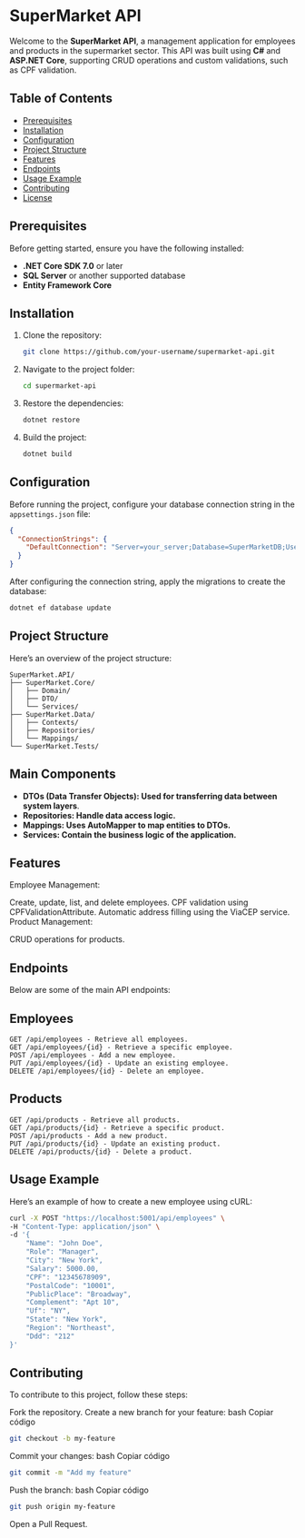 # SuperMarket API

Welcome to the **SuperMarket API**, a management application for employees and products in the supermarket sector. This API was built using **C#** and **ASP.NET Core**, supporting CRUD operations and custom validations, such as CPF validation.

## Table of Contents

- [Prerequisites](#prerequisites)
- [Installation](#installation)
- [Configuration](#configuration)
- [Project Structure](#project-structure)
- [Features](#features)
- [Endpoints](#endpoints)
- [Usage Example](#usage-example)
- [Contributing](#contributing)
- [License](#license)

## Prerequisites

Before getting started, ensure you have the following installed:

- **.NET Core SDK 7.0** or later
- **SQL Server** or another supported database
- **Entity Framework Core**

## Installation

1. Clone the repository:

    ```bash
    git clone https://github.com/your-username/supermarket-api.git
    ```

2. Navigate to the project folder:

    ```bash
    cd supermarket-api
    ```

3. Restore the dependencies:

    ```bash
    dotnet restore
    ```

4. Build the project:

    ```bash
    dotnet build
    ```

## Configuration

Before running the project, configure your database connection string in the `appsettings.json` file:

```json
{
  "ConnectionStrings": {
    "DefaultConnection": "Server=your_server;Database=SuperMarketDB;User Id=your_user;Password=your_password;"
  }
}
````
After configuring the connection string, apply the migrations to create the database:
```bash
dotnet ef database update
````
## Project Structure
Here’s an overview of the project structure:
```plaintext
SuperMarket.API/
├── SuperMarket.Core/
│   ├── Domain/
│   ├── DTO/
│   └── Services/
├── SuperMarket.Data/
│   ├── Contexts/
│   ├── Repositories/
│   └── Mappings/
└── SuperMarket.Tests/
```
## Main Components
- **DTOs (Data Transfer Objects): Used for transferring data between system layers**.
- **Repositories: Handle data access logic.**
- **Mappings: Uses AutoMapper to map entities to DTOs.**
- **Services: Contain the business logic of the application.**
## Features
Employee Management:

Create, update, list, and delete employees.
CPF validation using CPFValidationAttribute.
Automatic address filling using the ViaCEP service.
Product Management:

CRUD operations for products.
## Endpoints
Below are some of the main API endpoints:

## Employees
```plaintext
GET /api/employees - Retrieve all employees.
GET /api/employees/{id} - Retrieve a specific employee.
POST /api/employees - Add a new employee.
PUT /api/employees/{id} - Update an existing employee.
DELETE /api/employees/{id} - Delete an employee.
```
## Products
```plaintext
GET /api/products - Retrieve all products.
GET /api/products/{id} - Retrieve a specific product.
POST /api/products - Add a new product.
PUT /api/products/{id} - Update an existing product.
DELETE /api/products/{id} - Delete a product.
```
## Usage Example
Here’s an example of how to create a new employee using cURL:
```bash
curl -X POST "https://localhost:5001/api/employees" \
-H "Content-Type: application/json" \
-d '{
    "Name": "John Doe",
    "Role": "Manager",
    "City": "New York",
    "Salary": 5000.00,
    "CPF": "12345678909",
    "PostalCode": "10001",
    "PublicPlace": "Broadway",
    "Complement": "Apt 10",
    "Uf": "NY",
    "State": "New York",
    "Region": "Northeast",
    "Ddd": "212"
}'
```
## Contributing
To contribute to this project, follow these steps:

Fork the repository.
Create a new branch for your feature:
bash
Copiar código
```bash
git checkout -b my-feature
```
Commit your changes:
bash
Copiar código
```bash
git commit -m "Add my feature"
```
Push the branch:
bash
Copiar código
```bash
git push origin my-feature
````
Open a Pull Request.
